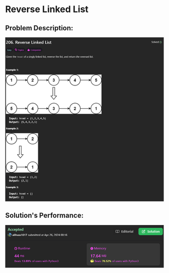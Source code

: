 # Reverse Linked List

## Problem Description:
![alt text](images/image(1).png)

## Solution's Performance:
![alt text](images/image.png)

